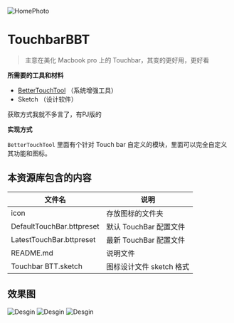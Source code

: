 ![HomePhoto](https://github.com/KyleBing/TouchbarBBT/blob/master/Renderings/photo.jpg)
# TouchbarBBT

> 主意在美化 Macbook pro 上的 Touchbar，其变的更好用，更好看



**所需要的工具和材料**

- [BetterTouchTool](https://folivora.ai/) （系统增强工具）
- Sketch （设计软件）

获取方式我就不多言了，有PJ版的


**实现方式**

`BetterTouchTool` 里面有个针对 Touch bar 自定义的模块，里面可以完全自定义其功能和图标。



## 本资源库包含的内容

文件名 | 说明
--- | ---
icon | 存放图标的文件夹
DefaultTouchBar.bttpreset | 默认 TouchBar 配置文件
LatestTouchBar.bttpreset | 最新 TouchBar 配置文件
README.md | 说明文件
Touchbar BTT.sketch | 图标设计文件 sketch 格式
 
 
 
 
## 效果图

![Desgin](https://github.com/KyleBing/TouchbarBBT/blob/master/Renderings/0%20-%20default.png)
![Desgin](https://github.com/KyleBing/TouchbarBBT/blob/master/Renderings/1.png)
![Desgin](https://github.com/KyleBing/TouchbarBBT/blob/master/Renderings/2.png)
